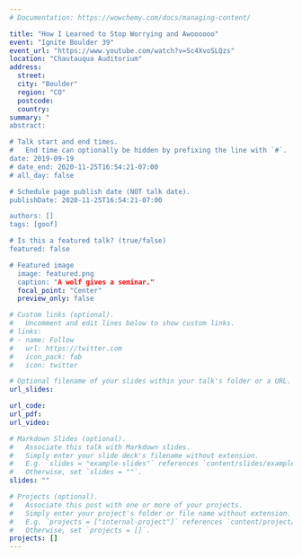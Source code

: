 ```yaml
---
# Documentation: https://wowchemy.com/docs/managing-content/

title: "How I Learned to Stop Worrying and Awoooooo"
event: "Ignite Boulder 39"
event_url: "https://www.youtube.com/watch?v=Sc4XvoSLQzs"
location: "Chautauqua Auditorium"
address:
  street:
  city: "Boulder"
  region: "CO"
  postcode:
  country:
summary: "
abstract:

# Talk start and end times.
#   End time can optionally be hidden by prefixing the line with `#`.
date: 2019-09-19
# date_end: 2020-11-25T16:54:21-07:00
# all_day: false

# Schedule page publish date (NOT talk date).
publishDate: 2020-11-25T16:54:21-07:00

authors: []
tags: [goof]

# Is this a featured talk? (true/false)
featured: false

# Featured image
  image: featured.png
  caption: "A wolf gives a seminar."
  focal_point: "Center"
  preview_only: false

# Custom links (optional).
#   Uncomment and edit lines below to show custom links.
# links:
# - name: Follow
#   url: https://twitter.com
#   icon_pack: fab
#   icon: twitter

# Optional filename of your slides within your talk's folder or a URL.
url_slides:

url_code:
url_pdf:
url_video:

# Markdown Slides (optional).
#   Associate this talk with Markdown slides.
#   Simply enter your slide deck's filename without extension.
#   E.g. `slides = "example-slides"` references `content/slides/example-slides.md`.
#   Otherwise, set `slides = ""`.
slides: ""

# Projects (optional).
#   Associate this post with one or more of your projects.
#   Simply enter your project's folder or file name without extension.
#   E.g. `projects = ["internal-project"]` references `content/project/deep-learning/index.md`.
#   Otherwise, set `projects = []`.
projects: []
---
```

